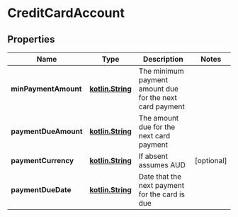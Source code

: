# CreditCardAccount

## Properties
Name | Type | Description | Notes
------------ | ------------- | ------------- | -------------
**minPaymentAmount** | [**kotlin.String**](.md) | The minimum payment amount due for the next card payment | 
**paymentDueAmount** | [**kotlin.String**](.md) | The amount due for the next card payment | 
**paymentCurrency** | [**kotlin.String**](.md) | If absent assumes AUD |  [optional]
**paymentDueDate** | [**kotlin.String**](.md) | Date that the next payment for the card is due | 
